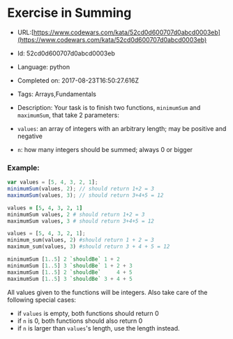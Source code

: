 # Exercise in Summing

 - URL:[https://www.codewars.com/kata/52cd0d600707d0abcd0003eb](https://www.codewars.com/kata/52cd0d600707d0abcd0003eb)
 - Id: 52cd0d600707d0abcd0003eb
 - Language: python
 - Completed on: 2017-08-23T16:50:27.616Z
 - Tags: Arrays,Fundamentals
 - Description:
Your task is to finish two functions, `minimumSum` and `maximumSum`, that take 2 parameters:

- `values`: an array of integers with an arbitrary length; may be positive and negative
- `n`: how many integers should be summed; always 0 or bigger

### Example:

```javascript
var values = [5, 4, 3, 2, 1];
minimumSum(values, 2); // should return 1+2 = 3
maximumSum(values, 3); // should return 3+4+5 = 12
```

```coffeescript
values = [5, 4, 3, 2, 1]
minimumSum values, 2 # should return 1+2 = 3
maximumSum values, 3 # should return 3+4+5 = 12
```

```python
values = [5, 4, 3, 2, 1];
minimum_sum(values, 2) #should return 1 + 2 = 3
maximum_sum(values, 3) #should return 3 + 4 + 5 = 12
```

```haskell
minimumSum [1..5] 2 `shouldBe` 1 + 2
minimumSum [1..5] 3 `shouldBe` 1 + 2 + 3
maximumSum [1..5] 2 `shouldBe`     4 + 5
maximumSum [1..5] 3 `shouldBe` 3 + 4 + 5
```

All values given to the functions will be integers. Also take care of the following special cases:

- if `values` is empty, both functions should return 0
- if `n` is 0, both functions should also return 0
- if `n` is larger than `values`'s length, use the length instead.
